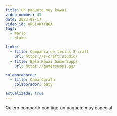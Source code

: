 ```yaml
---
title: Un paquete muy kawai 
video_number: 43
date: 2023-09-17
video_id: uRSivKzYQ6A
tags:
  - mario
  - otaku

links:
  - title: Compañia de teclas S-craft
    url: https://s-craft.studio/
  - title: Basa Kawai GamerSupps
    url: https://gamersupps.gg/

colaboradores:
  - title: Camarógrafa
    colaborador: paty

actualizado: true
---
```


Quiero compartir con tigo un paquete muy especial 

